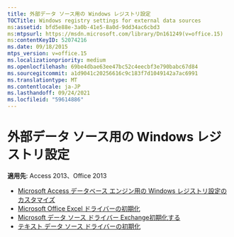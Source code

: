```yaml
---
title: 外部データ ソース用の Windows レジストリ設定
TOCTitle: Windows registry settings for external data sources
ms:assetid: bfd5e88e-3a0b-41e5-8a0d-9dd34ac6cbd3
ms:mtpsurl: https://msdn.microsoft.com/library/Dn161249(v=office.15)
ms:contentKeyID: 52074216
ms.date: 09/18/2015
mtps_version: v=office.15
ms.localizationpriority: medium
ms.openlocfilehash: 69be4dbae63ee47bc52c4eecbf3e790babc67d84
ms.sourcegitcommit: a1d9041c20256616c9c183f7d1049142a7ac6991
ms.translationtype: MT
ms.contentlocale: ja-JP
ms.lasthandoff: 09/24/2021
ms.locfileid: "59614886"
---
```

# <a name="windows-registry-settings-for-external-data-sources"></a>外部データ ソース用の Windows レジストリ設定

**適用先**: Access 2013、Office 2013

- [Microsoft Access データベース エンジン用の Windows レジストリ設定のカスタマイズ](customizing-windows-registry-settings-for-the-microsoft-access-database-engine.md)
- [Microsoft Office Excel ドライバーの初期化](initializing-the-microsoft-excel-driver.md)
- [Microsoft データ ソース ドライバー Exchange初期化する](initializing-the-microsoft-exchange-data-source-driver.md)
- [テキスト データ ソース ドライバーの初期化](initializing-the-text-data-source-driver.md)

